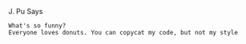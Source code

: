 J. Pu Says
```
What's so funny?
Everyone loves donuts. You can copycat my code, but not my style
```
